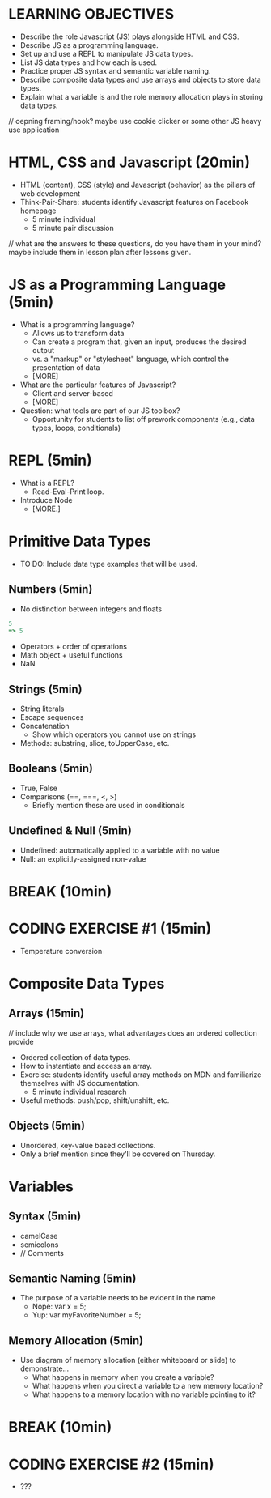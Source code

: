 # LEARNING OBJECTIVES
- Describe the role Javascript (JS) plays alongside HTML and CSS.
- Describe JS as a programming language.
- Set up and use a REPL to manipulate JS data types.
- List JS data types and how each is used.
- Practice proper JS syntax and semantic variable naming.
- Describe composite data types and use arrays and objects to store data types.
- Explain what a variable is and the role memory allocation plays in storing data types.

// oepning framing/hook? maybe use cookie clicker or some other JS heavy use application
# HTML, CSS and Javascript (20min)
- HTML (content), CSS (style) and Javascript (behavior) as the pillars of web development
- Think-Pair-Share: students identify Javascript features on Facebook homepage
  - 5 minute individual
  - 5 minute pair discussion

// what are the answers to these questions, do you have them in your mind? maybe include them in lesson plan after lessons given.
# JS as a Programming Language (5min)
- What is a programming language?
  - Allows us to transform data
  - Can create a program that, given an input, produces the desired output
  - vs. a "markup" or "stylesheet" language, which control the presentation of data
  - [MORE]
- What are the particular features of Javascript?
  - Client and server-based
  - [MORE]
- Question: what tools are part of our JS toolbox?
  - Opportunity for students to list off prework components (e.g., data types, loops, conditionals)

# REPL (5min)
- What is a REPL?
  - Read-Eval-Print loop.
- Introduce Node
  - [MORE.]

# Primitive Data Types
- TO DO: Include data type examples that will be used.

## Numbers (5min)
- No distinction between integers and floats
```javascript
5
=> 5
```
- Operators + order of operations
- Math object + useful functions
- NaN

## Strings (5min)
- String literals
- Escape sequences
- Concatenation
  - Show which operators you cannot use on strings
- Methods: substring, slice, toUpperCase, etc.

## Booleans (5min)
- True, False
- Comparisons (==, ===, <, >)
  - Briefly mention these are used in conditionals

## Undefined & Null (5min)
- Undefined: automatically applied to a variable with no value
- Null: an explicitly-assigned non-value

# BREAK (10min)

# CODING EXERCISE #1 (15min)
- Temperature conversion

# Composite Data Types

## Arrays (15min)
// include why we use arrays, what advantages does an ordered collection provide
- Ordered collection of data types.
- How to instantiate and access an array.
- Exercise: students identify useful array methods on MDN and familiarize themselves with JS documentation.
  - 5 minute individual research
- Useful methods: push/pop, shift/unshift, etc.

## Objects (5min)
- Unordered, key-value based collections.
- Only a brief mention since they'll be covered on Thursday.

# Variables

## Syntax (5min)
- camelCase
- semicolons
- // Comments

## Semantic Naming (5min)
- The purpose of a variable needs to be evident in the name
  - Nope: var x = 5;
  - Yup: var myFavoriteNumber = 5;

## Memory Allocation (5min)
- Use diagram of memory allocation (either whiteboard or slide) to demonstrate...
  - What happens in memory when you create a variable?
  - What happens when you direct a variable to a new memory location?
  - What happens to a memory location with no variable pointing to it?

# BREAK (10min)

# CODING EXERCISE #2 (15min)
- ???
